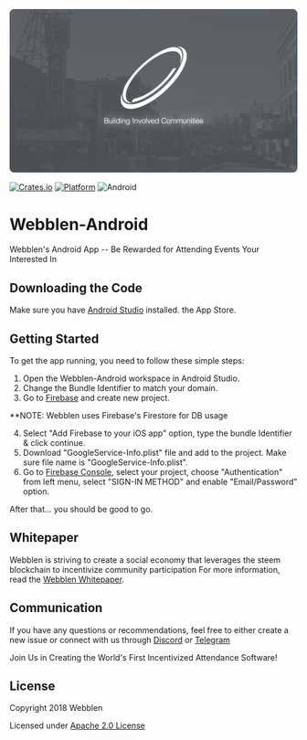 ![Webblen-IOS](https://github.com/mukai154/Webblen-IOS/blob/master/resources/webblen-cover-img.png)

[![Crates.io](https://img.shields.io/crates/l/rustc-serialize.svg)]()
[![Platform](https://img.shields.io/badge/platform-IOS-lightgrey.svg)]()
![Android](https://img.shields.io/badge/Android--green.svg)

# Webblen-Android
Webblen's Android App -- Be Rewarded for Attending Events Your Interested In

Downloading the Code
----------------
Make sure you have [Android Studio](https://developer.android.com/studio/index.html) installed.
the App Store. 


## Getting Started

To get the app running, you need to follow these simple steps:

1. Open the Webblen-Android workspace in Android Studio.
2. Change the Bundle Identifier to match your domain.
3. Go to [Firebase](https://firebase.google.com) and create new project.

**NOTE: Webblen uses Firebase's Firestore for DB usage

4. Select "Add Firebase to your iOS app" option, type the bundle Identifier & click continue.
5. Download "GoogleService-Info.plist" file and add to the project. Make sure file name is "GoogleService-Info.plist".
6. Go to [Firebase Console](https://console.firebase.google.com), select your project, choose "Authentication" from left menu, select "SIGN-IN METHOD" and enable "Email/Password" option.

After that... you should be good to go.

## Whitepaper
Webblen is striving to create a social economy that leverages the steem blockchain to incentivize community participation
For more information, read the [Webblen Whitepaper](https://www.webblen.io/white-paper-1).

## Communication
If you have any questions or recommendations, feel free to either create a new issue or connect with us through [Discord](https://discord.gg/5cxGQmt) or [Telegram](https://t.me/joinchat/AAAAAEwPh5GOiHAZQ-QeJg)

Join Us in Creating the World's First Incentivized Attendance Software!

## License

Copyright 2018 Webblen

Licensed under [Apache 2.0 License](https://opensource.org/licenses/Apache-2.0)
